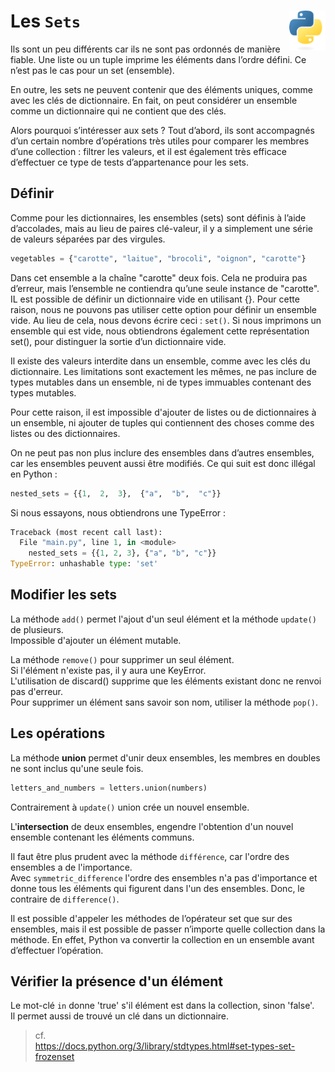 # **Les `Sets`**  <a href="../../"><img align="right" src="../../assets/logo/Python-logo-notext.svg" alt="Python" title="Phthon" widht="auto" height="64px"></a>

Ils sont un peu différents car ils ne sont pas ordonnés de manière fiable. Une liste ou un tuple imprime les éléments dans l’ordre défini. Ce n’est pas le cas pour un set (ensemble).

En outre, les sets ne peuvent contenir que des éléments uniques, comme avec les clés de dictionnaire. En fait, on peut considérer un ensemble comme un dictionnaire qui ne contient que des clés.

Alors pourquoi s’intéresser aux sets ? Tout d’abord, ils sont accompagnés d’un certain nombre d’opérations très utiles pour comparer les membres d’une collection : filtrer les valeurs, et il est également très efficace d’effectuer ce type de tests d’appartenance pour les sets.

## **Définir**

Comme pour les dictionnaires, les ensembles (sets) sont définis à l’aide d’accolades, mais au lieu de paires clé-valeur, il y a simplement une série de valeurs séparées par des virgules.
```py
vegetables = {"carotte", "laitue", "brocoli", "oignon", "carotte"}
```
Dans cet ensemble a la chaîne "carotte" deux fois. Cela ne produira pas d’erreur, mais l’ensemble ne contiendra qu’une seule instance de "carotte".
IL est possible de  définir un dictionnaire vide en utilisant {}. Pour cette raison, nous ne pouvons pas utiliser cette option pour définir un ensemble vide. Au lieu de cela, nous devons écrire ceci : `set()`.
Si nous imprimons un ensemble qui est vide, nous obtiendrons également cette représentation set(), pour distinguer la sortie d’un dictionnaire vide.

Il existe des valeurs interdite dans un ensemble, comme avec les clés du dictionnaire. Les limitations sont exactement les mêmes, ne pas inclure de types mutables dans un ensemble, ni de types immuables contenant des types mutables.

Pour cette raison, il est impossible d'ajouter de listes ou de dictionnaires à un ensemble, ni ajouter de tuples qui contiennent des choses comme des listes ou des dictionnaires.

On ne peut pas non plus inclure des ensembles dans d’autres ensembles, car les ensembles peuvent aussi être modifiés. Ce qui suit est donc illégal en Python :
```py
nested_sets = {{1,  2,  3},  {"a",  "b",  "c"}}
```
Si nous essayons, nous obtiendrons une TypeError :
```py
Traceback (most recent call last):
  File "main.py", line 1, in <module>
    nested_sets = {{1, 2, 3}, {"a", "b", "c"}}
TypeError: unhashable type: 'set'
```

## **Modifier les sets**

La méthode `add()` permet l'ajout d'un seul élément et la méthode `update()` de plusieurs.  
Impossible d'ajouter un élément mutable.

La méthode `remove()` pour supprimer un seul élément.  
Si l'élément n'existe pas, il y aura une KeyError.  
L'utilisation de discard() supprime que les éléments existant donc ne renvoi pas d'erreur.  
Pour supprimer un élément sans savoir son nom, utiliser la méthode `pop()`.

## **Les opérations**

La méthode **union** permet d'unir deux ensembles, les membres en doubles ne sont inclus qu'une seule fois.
```py
letters_and_numbers = letters.union(numbers)
```
Contrairement à `update()` union crée un nouvel ensemble.  

L'**intersection** de deux ensembles, engendre l'obtention d'un nouvel ensemble contenant les éléments communs.  

Il faut être plus prudent avec la méthode `différence`, car l'ordre des ensembles a de l'importance.  
Avec `symmetric_difference` l'ordre des ensembles n'a pas d'importance et donne tous les éléments qui figurent dans l'un des ensembles. Donc, le contraire de `difference()`.  

Il est possible d'appeler les méthodes de l’opérateur set que sur des ensembles, mais il est possible de passer n’importe quelle collection dans la méthode. En effet, Python va convertir la collection en un ensemble avant d’effectuer l’opération.

## Vérifier la présence d'un élément

Le mot-clé `in` donne 'true' s'il élément est dans la collection, sinon 'false'.  
Il permet aussi de trouvé un clé dans un dictionnaire.

> cf.  
https://docs.python.org/3/library/stdtypes.html#set-types-set-frozenset